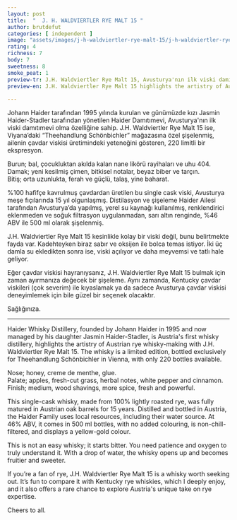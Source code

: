 ```yaml
---
layout: post
title:  "  J. H. WALDVIERTLER RYE MALT 15 "
author: brutdefut
categories: [ independent ]
image: "assets/images/j-h-waldviertler-rye-malt-15/j-h-waldviertler-rye-malt-15.JPG"
rating: 4
richness: 7
body: 7
sweetness: 8
smoke_peat: 1
preview-tr: J.H. Waldviertler Rye Malt 15, Avusturya'nın ilk viski damıtımevi olan Haider'in 15 yıllık çavdar maltı.                           
preview-en: J.H. Waldviertler Rye Malt 15 highlights the artistry of Austrian rye whisky-making.  
                 
---
```


Johann Haider tarafından 1995 yılında kurulan ve günümüzde kızı Jasmin Haider-Stadler tarafından yönetilen Haider Damıtımevi, Avusturya'nın ilk viski damıtımevi olma özelliğine sahip. J.H. Waldviertler Rye Malt 15 ise, Viyana’daki “Theehandlung Schönbichler” mağazasına özel şişelenmiş, ailenin çavdar viskisi üretimindeki yeteneğini gösteren, 220 limitli bir ekspresyon.  

Burun; bal, çocukluktan akılda kalan nane likörü rayihaları ve uhu 404.  
Damak; yeni kesilmiş çimen, bitkisel notalar, beyaz biber ve tarçın.  
Bitiş; orta uzunlukta, ferah ve güçlü, talaş, yine baharat.  

%100 hafifçe kavrulmuş çavdardan üretilen bu single cask viski, Avusturya meşe fıçılarında 15 yıl olgunlaşmış. Distilasyon ve şişeleme Haider Ailesi tarafından Avusturya’da yapılmış, yerel su kaynağı kullanılmış, renklendirici eklenmeden ve soğuk filtrasyon uygulanmadan, sarı altın renginde, %46 ABV ile 500 ml olarak şişelenmiş.   

J.H. Waldviertler Rye Malt 15 kesinlikle kolay bir viski değil, bunu belirtmekte fayda var. Kadehteyken biraz sabır ve oksijen ile bolca temas istiyor. İki üç damla su ekledikten sonra ise, viski açılıyor ve daha meyvemsi ve tatlı hale geliyor.  
 
Eğer çavdar viskisi hayranıysanız, J.H. Waldviertler Rye Malt 15 bulmak için zaman ayırmanıza değecek bir şişeleme. Aynı zamanda, Kentucky çavdar viskileri (çok severim) ile kıyaslamak ya da sadece Avusturya çavdar viskisi deneyimlemek için bile güzel bir seçenek olacaktır.  

Sağlığınıza.  
   
-----------------------------------------------

<p id="english"></p>

Haider Whisky Distillery, founded by Johann Haider in 1995 and now managed by his daughter Jasmin Haider-Stadler, is Austria's first whisky distillery, highlights the artistry of Austrian rye whisky-making with J.H. Waldviertler Rye Malt 15. The whisky is a limited edition, bottled exclusively for Theehandlung Schönbichler in Vienna, with only 220 bottles available.  

Nose; honey, creme de menthe, glue.   
Palate; apples, fresh-cut grass, herbal notes, white pepper and cinnamon.     
Finish; medium, wood shavings, more spice, fresh and powerful.     

This single-cask whisky, made from 100% lightly roasted rye, was fully matured in Austrian oak barrels for 15 years. Distilled and bottled in Austria, the Haider Family uses local resources, including their water source. At 46% ABV, it comes in 500 ml bottles, with no added colouring, is non-chill-filtered, and displays a yellow-gold colour.  

This is not an easy whisky; it starts bitter. You need patience and oxygen to truly understand it. With a drop of water, the whisky opens up and becomes fruitier and sweeter.  

If you’re a fan of rye, J.H. Waldviertler Rye Malt 15 is a whisky worth seeking out. It’s fun to compare it with Kentucky rye whiskies, which I deeply enjoy, and it also offers a rare chance to explore Austria's unique take on rye expertise.  

Cheers to all.  
 

  
